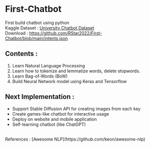 # First-Chatbot
First build chatbot using python
<br>
Kaggle Dataset : [University Chatbot Dataset](https://www.kaggle.com/datasets/niraliivaghani/chatbot-dataset)
<br>
Download : https://github.com/RStar2022/First-Chatbot/blob/main/intents.json

## Contents :
1. Learn Natural Language Processing
2. Learn how to tokenize and lemmatize words, delete stopwords. 
3. Learn Bag-of-Words (BoW)
4. Build Neural Network model using Keras and Tensorflow

## Next Implementation :
- Support Stable Diffusion API for creating images from each key
- Create games-like chatbot for interactive usage
- Deploy on website and mobile application
- Self-learning chatbot (like ChatGPT)
<br>
References :
[Awesome NLP](https://github.com/keon/awesome-nlp)

